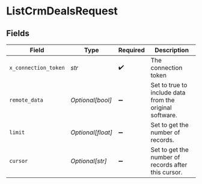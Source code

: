# ListCrmDealsRequest


## Fields

| Field                                                   | Type                                                    | Required                                                | Description                                             |
| ------------------------------------------------------- | ------------------------------------------------------- | ------------------------------------------------------- | ------------------------------------------------------- |
| `x_connection_token`                                    | *str*                                                   | :heavy_check_mark:                                      | The connection token                                    |
| `remote_data`                                           | *Optional[bool]*                                        | :heavy_minus_sign:                                      | Set to true to include data from the original software. |
| `limit`                                                 | *Optional[float]*                                       | :heavy_minus_sign:                                      | Set to get the number of records.                       |
| `cursor`                                                | *Optional[str]*                                         | :heavy_minus_sign:                                      | Set to get the number of records after this cursor.     |